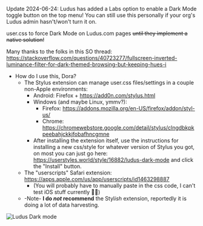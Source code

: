Update 2024-06-24: Ludus has added a Labs option to enable a Dark Mode toggle button on the top menu!  You can still use this personally if your org's Ludus admin hasn't/won't turn it on.

user.css to force Dark Mode on Ludus.com pages ~~until they implement a native solution!~~

Many thanks to the folks in this SO thread: https://stackoverflow.com/questions/40723277/fullscreen-inverted-luminance-filter-for-dark-themed-browsing-but-keeping-hues-i

* How do I use this, Dora?
  - The Stylus extension can manage user.css files/settings in a couple non-Apple environments:
    - Android: Firefox + https://add0n.com/stylus.html
    - Windows (and maybe Linux, ymmv?):
      - Firefox: https://addons.mozilla.org/en-US/firefox/addon/styl-us/
      - Chrome: https://chromewebstore.google.com/detail/stylus/clngdbkpkpeebahjckkjfobafhncgmne
    - After installing the extension itself, use the instructions for installing a new css/style for whatever version of Stylus you got, on most you can just go here: https://userstyles.world/style/16882/ludus-dark-mode and click the "Install" button.
  - The "userscripts" Safari extension: https://apps.apple.com/us/app/userscripts/id1463298887
    - (You will probably have to manually paste in the css code, I can't test iOS stuff currently 🤷‍♀️)
  - -Note- **I do _not_ recommend** the Styl*ish* extension, reportedly it is doing a lot of data harvesting.

![Ludus Dark mode](https://github.com/DoraTrix/Ludus-Dark-css/assets/58751796/c6119e2e-4013-404e-b648-0a8ce4f4f739)
